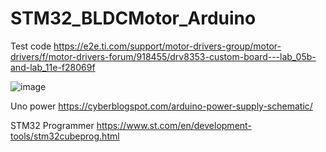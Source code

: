 # STM32_BLDCMotor_Arduino
Test code
https://e2e.ti.com/support/motor-drivers-group/motor-drivers/f/motor-drivers-forum/918455/drv8353-custom-board---lab_05b-and-lab_11e-f28069f

![image](https://github.com/user-attachments/assets/e1677483-23ee-41fa-97e5-75693ea11ff8)

Uno power
https://cyberblogspot.com/arduino-power-supply-schematic/

STM32 Programmer
https://www.st.com/en/development-tools/stm32cubeprog.html


